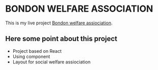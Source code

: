 # BONDON WELFARE ASSOCIATION

This is my live project [Bondon welfare assiociation](https://nayeem-bondon-welfare.netlify.app/).


## Here some point about this project

* Project based on React
* Using component
* Layout for social welfare assiociation

